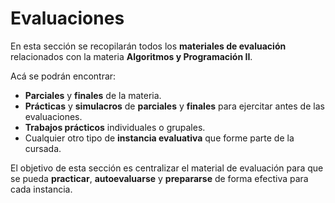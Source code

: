 # Evaluaciones

En esta sección se recopilarán todos los **materiales de evaluación** relacionados con la materia **Algoritmos y Programación II**.

Acá se podrán encontrar:

- **Parciales** y **finales** de la materia.
- **Prácticas** y **simulacros** de **parciales** y **finales** para ejercitar antes de las evaluaciones.
- **Trabajos prácticos** individuales o grupales.
- Cualquier otro tipo de **instancia evaluativa** que forme parte de la cursada.

El objetivo de esta sección es centralizar el material de evaluación para que se pueda **practicar**, **autoevaluarse** y **prepararse** de forma efectiva para cada instancia.
